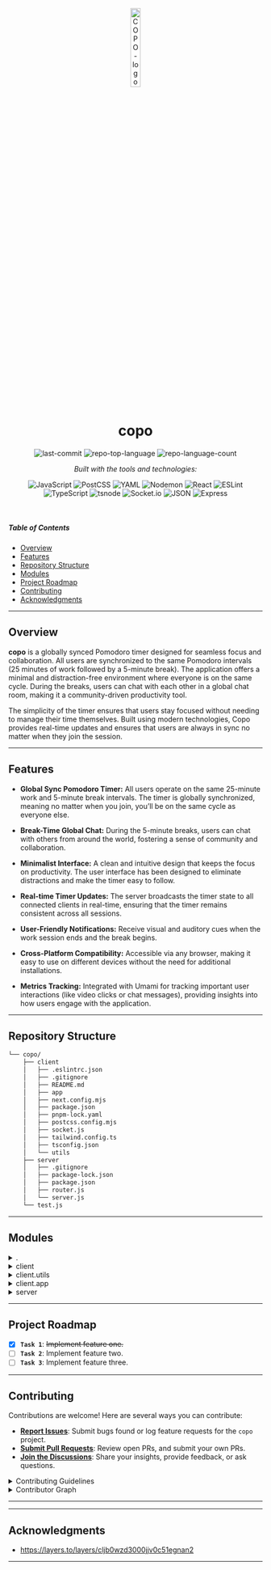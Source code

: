 <p align="center">
  <img src="https://github.com/user-attachments/assets/1b2ef92b-036f-4c9b-80cf-8b13edbacaee" width="20%" alt="COPO-logo">
</p>
<p align="center">
    <h1 align="center">copo</h1>
</p>
<p align="center">
	<img src="https://img.shields.io/github/last-commit/skyash-dev/copo?style=flat&logo=git&logoColor=white&color=161616" alt="last-commit">
	<img src="https://img.shields.io/github/languages/top/skyash-dev/copo?style=flat&color=161616" alt="repo-top-language">
	<img src="https://img.shields.io/github/languages/count/skyash-dev/copo?style=flat&color=161616" alt="repo-language-count">
</p>
<p align="center">
		<em>Built with the tools and technologies:</em>
</p>
<p align="center">
	<img src="https://img.shields.io/badge/JavaScript-F7DF1E.svg?style=flat&logo=JavaScript&logoColor=black" alt="JavaScript">
	<img src="https://img.shields.io/badge/PostCSS-DD3A0A.svg?style=flat&logo=PostCSS&logoColor=white" alt="PostCSS">
	<img src="https://img.shields.io/badge/YAML-CB171E.svg?style=flat&logo=YAML&logoColor=white" alt="YAML">
	<img src="https://img.shields.io/badge/Nodemon-76D04B.svg?style=flat&logo=Nodemon&logoColor=white" alt="Nodemon">
	<img src="https://img.shields.io/badge/React-61DAFB.svg?style=flat&logo=React&logoColor=black" alt="React">
	<img src="https://img.shields.io/badge/ESLint-4B32C3.svg?style=flat&logo=ESLint&logoColor=white" alt="ESLint">
	<br>
	<img src="https://img.shields.io/badge/TypeScript-3178C6.svg?style=flat&logo=TypeScript&logoColor=white" alt="TypeScript">
	<img src="https://img.shields.io/badge/tsnode-3178C6.svg?style=flat&logo=ts-node&logoColor=white" alt="tsnode">
	<img src="https://img.shields.io/badge/Socket.io-010101.svg?style=flat&logo=socketdotio&logoColor=white" alt="Socket.io">
	<img src="https://img.shields.io/badge/JSON-000000.svg?style=flat&logo=JSON&logoColor=white" alt="JSON">
	<img src="https://img.shields.io/badge/Express-000000.svg?style=flat&logo=Express&logoColor=white" alt="Express">
</p>

<br>

#####  Table of Contents

- [ Overview](#-overview)
- [ Features](#-features)
- [ Repository Structure](#-repository-structure)
- [ Modules](#-modules)
- [ Project Roadmap](#-project-roadmap)
- [ Contributing](#-contributing)
- [ Acknowledgments](#-acknowledgments)

---

##  Overview

**copo** is a globally synced Pomodoro timer designed for seamless focus and collaboration. All users are synchronized to the same Pomodoro intervals (25 minutes of work followed by a 5-minute break). The application offers a minimal and distraction-free environment where everyone is on the same cycle. During the breaks, users can chat with each other in a global chat room, making it a community-driven productivity tool.

The simplicity of the timer ensures that users stay focused without needing to manage their time themselves. Built using modern technologies, Copo provides real-time updates and ensures that users are always in sync no matter when they join the session.

---

## Features

- **Global Sync Pomodoro Timer:** All users operate on the same 25-minute work and 5-minute break intervals. The timer is globally synchronized, meaning no matter when you join, you’ll be on the same cycle as everyone else.
  
- **Break-Time Global Chat:** During the 5-minute breaks, users can chat with others from around the world, fostering a sense of community and collaboration.

- **Minimalist Interface:** A clean and intuitive design that keeps the focus on productivity. The user interface has been designed to eliminate distractions and make the timer easy to follow.

- **Real-time Timer Updates:** The server broadcasts the timer state to all connected clients in real-time, ensuring that the timer remains consistent across all sessions.

- **User-Friendly Notifications:** Receive visual and auditory cues when the work session ends and the break begins.

- **Cross-Platform Compatibility:** Accessible via any browser, making it easy to use on different devices without the need for additional installations.

- **Metrics Tracking:** Integrated with Umami for tracking important user interactions (like video clicks or chat messages), providing insights into how users engage with the application.


---

##  Repository Structure

```sh
└── copo/
    ├── client
    │   ├── .eslintrc.json
    │   ├── .gitignore
    │   ├── README.md
    │   ├── app
    │   ├── next.config.mjs
    │   ├── package.json
    │   ├── pnpm-lock.yaml
    │   ├── postcss.config.mjs
    │   ├── socket.js
    │   ├── tailwind.config.ts
    │   ├── tsconfig.json
    │   └── utils
    ├── server
    │   ├── .gitignore
    │   ├── package-lock.json
    │   ├── package.json
    │   ├── router.js
    │   └── server.js
    └── test.js
```

---

##  Modules

<details closed><summary>.</summary>

| File | Summary |
| --- | --- |
| [test.js](https://github.com/skyash-dev/copo/blob/main/test.js) | <code>❯ REPLACE-ME</code> |

</details>

<details closed><summary>client</summary>

| File | Summary |
| --- | --- |
| [next.config.mjs](https://github.com/skyash-dev/copo/blob/main/client/next.config.mjs) | <code>❯ REPLACE-ME</code> |
| [pnpm-lock.yaml](https://github.com/skyash-dev/copo/blob/main/client/pnpm-lock.yaml) | <code>❯ REPLACE-ME</code> |
| [.eslintrc.json](https://github.com/skyash-dev/copo/blob/main/client/.eslintrc.json) | <code>❯ REPLACE-ME</code> |
| [tsconfig.json](https://github.com/skyash-dev/copo/blob/main/client/tsconfig.json) | <code>❯ REPLACE-ME</code> |
| [postcss.config.mjs](https://github.com/skyash-dev/copo/blob/main/client/postcss.config.mjs) | <code>❯ REPLACE-ME</code> |
| [package.json](https://github.com/skyash-dev/copo/blob/main/client/package.json) | <code>❯ REPLACE-ME</code> |
| [socket.js](https://github.com/skyash-dev/copo/blob/main/client/socket.js) | <code>❯ REPLACE-ME</code> |
| [tailwind.config.ts](https://github.com/skyash-dev/copo/blob/main/client/tailwind.config.ts) | <code>❯ REPLACE-ME</code> |

</details>

<details closed><summary>client.utils</summary>

| File | Summary |
| --- | --- |
| [types.ts](https://github.com/skyash-dev/copo/blob/main/client/utils/types.ts) | <code>❯ REPLACE-ME</code> |
| [constants.ts](https://github.com/skyash-dev/copo/blob/main/client/utils/constants.ts) | <code>❯ REPLACE-ME</code> |

</details>

<details closed><summary>client.app</summary>

| File | Summary |
| --- | --- |
| [layout.tsx](https://github.com/skyash-dev/copo/blob/main/client/app/layout.tsx) | <code>❯ REPLACE-ME</code> |
| [globals.css](https://github.com/skyash-dev/copo/blob/main/client/app/globals.css) | <code>❯ REPLACE-ME</code> |
| [page.tsx](https://github.com/skyash-dev/copo/blob/main/client/app/page.tsx) | <code>❯ REPLACE-ME</code> |

</details>

<details closed><summary>server</summary>

| File | Summary |
| --- | --- |
| [package-lock.json](https://github.com/skyash-dev/copo/blob/main/server/package-lock.json) | <code>❯ REPLACE-ME</code> |
| [router.js](https://github.com/skyash-dev/copo/blob/main/server/router.js) | <code>❯ REPLACE-ME</code> |
| [package.json](https://github.com/skyash-dev/copo/blob/main/server/package.json) | <code>❯ REPLACE-ME</code> |
| [server.js](https://github.com/skyash-dev/copo/blob/main/server/server.js) | <code>❯ REPLACE-ME</code> |

</details>

---

##  Project Roadmap

- [X] **`Task 1`**: <strike>Implement feature one.</strike>
- [ ] **`Task 2`**: Implement feature two.
- [ ] **`Task 3`**: Implement feature three.

---

##  Contributing

Contributions are welcome! Here are several ways you can contribute:

- **[Report Issues](https://github.com/skyash-dev/copo/issues)**: Submit bugs found or log feature requests for the `copo` project.
- **[Submit Pull Requests](https://github.com/skyash-dev/copo/blob/main/CONTRIBUTING.md)**: Review open PRs, and submit your own PRs.
- **[Join the Discussions](https://github.com/skyash-dev/copo/discussions)**: Share your insights, provide feedback, or ask questions.

<details closed>
<summary>Contributing Guidelines</summary>

1. **Fork the Repository**: Start by forking the project repository to your github account.
2. **Clone Locally**: Clone the forked repository to your local machine using a git client.
   ```sh
   git clone https://github.com/skyash-dev/copo
   ```
3. **Create a New Branch**: Always work on a new branch, giving it a descriptive name.
   ```sh
   git checkout -b new-feature-x
   ```
4. **Make Your Changes**: Develop and test your changes locally.
5. **Commit Your Changes**: Commit with a clear message describing your updates.
   ```sh
   git commit -m 'Implemented new feature x.'
   ```
6. **Push to github**: Push the changes to your forked repository.
   ```sh
   git push origin new-feature-x
   ```
7. **Submit a Pull Request**: Create a PR against the original project repository. Clearly describe the changes and their motivations.
8. **Review**: Once your PR is reviewed and approved, it will be merged into the main branch. Congratulations on your contribution!
</details>

<details closed>
<summary>Contributor Graph</summary>
<br>
<p align="left">
   <a href="https://github.com{/skyash-dev/copo/}graphs/contributors">
      <img src="https://contrib.rocks/image?repo=skyash-dev/copo">
   </a>
</p>
</details>

---

---

##  Acknowledgments

- https://layers.to/layers/cljb0wzd3000jjv0c51egnan2

---
